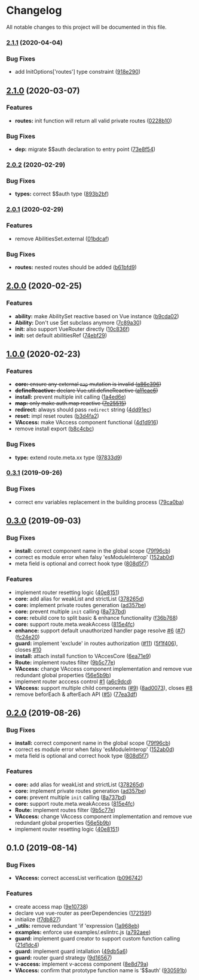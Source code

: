 # Changelog

All notable changes to this project will be documented in this file.

### [2.1.1](https://github.com/lbwa/v-access/compare/v2.1.0...v2.1.1) (2020-04-04)


### Bug Fixes

* add InitOptions['routes'] type constraint ([918e290](https://github.com/lbwa/v-access/commit/918e2904033b67aa2a220fa049dfd13ff550e2b6))

## [2.1.0](https://github.com/lbwa/v-access/compare/v2.0.2...v2.1.0) (2020-03-07)


### Features

* **routes:** init function will return all valid private routes ([0228b10](https://github.com/lbwa/v-access/commit/0228b107b7c936054d629e9ddf8bfccb54190852))


### Bug Fixes

* **dep:** migrate $$auth declaration to entry point ([73e8f54](https://github.com/lbwa/v-access/commit/73e8f544e1fba0cea59469fefec21389aadd4e22))

### [2.0.2](https://github.com/lbwa/v-access/compare/v2.0.1...v2.0.2) (2020-02-29)


### Bug Fixes

* **types:** correct $$auth type ([893b2bf](https://github.com/lbwa/v-access/commit/893b2bfebbe06c99473889bd3530f40f86b69252))

### [2.0.1](https://github.com/lbwa/v-access/compare/v2.0.0...v2.0.1) (2020-02-29)


### Features

* remove AbilitiesSet.external ([01bdcaf](https://github.com/lbwa/v-access/commit/01bdcaf5b4bd399e438c22a1e295e0aa743eb9d1))


### Bug Fixes

* **routes:** nested routes should be added ([b61bfd9](https://github.com/lbwa/v-access/commit/b61bfd9d1cfd97b14a4f7067efb5feca446be46a))

## [2.0.0](https://github.com/lbwa/v-access/compare/v1.0.0...v2.0.0) (2020-02-25)


### Features

* **ability:** make AbilitySet reactive based on Vue instance ([b9cda02](https://github.com/lbwa/v-access/commit/b9cda025ccd56cd4c3e3ca7d7c66eabc13ddbc2e))
* **Ability:** Don't use Set subclass anymore ([7c89a30](https://github.com/lbwa/v-access/commit/7c89a3062233f9b5dccf421531947e025de35c7e))
* **init:** also support VueRouter directly ([10c836f](https://github.com/lbwa/v-access/commit/10c836f7987a2614e4b55c80310e0a0dfdd7ed6e))
* **init:** set default abilitiesRef ([74ebf29](https://github.com/lbwa/v-access/commit/74ebf29df66ec70752908904b7399d149095c65d))

## [1.0.0](https://github.com/lbwa/v-access/compare/v0.3.1...v1.0.0) (2020-02-23)

### Features

- ~~**core:** ensure any external `map` mutation is invalid ([a86c396](https://github.com/lbwa/v-access/commit/a86c396961b82462a0fef91befc60ec7b76c982c))~~
- ~~**defineReactive:** declare Vue.util.defineReactive ([a11cac6](https://github.com/lbwa/v-access/commit/a11cac69c855fbf09a324c20ca76f912834cdd06))~~
- **install:** prevent multiple init calling ([1a4ed6e](https://github.com/lbwa/v-access/commit/1a4ed6eddcc014d00bb169e3217a4038a857cbe4))
- ~~**map:** only make auth.map reactive ([7e25515](https://github.com/lbwa/v-access/commit/7e255155526ece21bb53bab8c29e2cbcd86ab12f))~~
- **redirect:** always should pass `redirect` string ([4dd91ec](https://github.com/lbwa/v-access/commit/4dd91ec5b07735d4dcc50ce8632e367a819cbb54))
- **reset:** impl reset routes ([b3d4fa2](https://github.com/lbwa/v-access/commit/b3d4fa2a0e53f0cd556da7ea8ef370975cb67303))
- **VAccess:** make VAccess component functional ([4d1d916](https://github.com/lbwa/v-access/commit/4d1d916c61e701642fa6cd19be8b73799a3d2e55))
- remove install export ([b8c4cbc](https://github.com/lbwa/v-access/commit/b8c4cbcce3b605a5d5ddd4a4ee4e549753b6240f))

### Bug Fixes

- **type:** extend route.meta.xx type ([97833d9](https://github.com/lbwa/v-access/commit/97833d9753133f32872c7639e76382d35036c59b))

### [0.3.1](https://github.com/lbwa/v-access/compare/v0.3.0...v0.3.1) (2019-09-26)

### Bug Fixes

- correct env variables replacement in the building process ([79ca0ba](https://github.com/lbwa/v-access/commit/79ca0ba))

## [0.3.0](https://github.com/lbwa/v-access/compare/v0.1.0...v0.3.0) (2019-09-03)

### Bug Fixes

- **install:** correct <v-access> component name in the global scope ([79f96cb](https://github.com/lbwa/v-access/commit/79f96cb))
- correct es module error when falsy 'esModuleInterop' ([152ab0d](https://github.com/lbwa/v-access/commit/152ab0d))
- meta field is optional and correct hook type ([808d5f7](https://github.com/lbwa/v-access/commit/808d5f7))

### Features

- implement router resetting logic ([40e8151](https://github.com/lbwa/v-access/commit/40e8151))
- **core:** add alias for weakList and strictList ([378265d](https://github.com/lbwa/v-access/commit/378265d))
- **core:** implement private routes generation ([ad357be](https://github.com/lbwa/v-access/commit/ad357be))
- **core:** prevent multiple `init` calling ([8a737bd](https://github.com/lbwa/v-access/commit/8a737bd))
- **core:** rebuild core to split basic & enhance functionality ([f36b768](https://github.com/lbwa/v-access/commit/f36b768))
- **core:** support route.meta.weakAccess ([815e4fc](https://github.com/lbwa/v-access/commit/815e4fc))
- **enhance:** support default unauthorized handler page resolve [#6](https://github.com/lbwa/v-access/issues/6) ([#7](https://github.com/lbwa/v-access/issues/7)) ([fc24e20](https://github.com/lbwa/v-access/commit/fc24e20))
- **guard:** implement 'exclude' in routes authorization ([#11](https://github.com/lbwa/v-access/issues/11)) ([5f1f406](https://github.com/lbwa/v-access/commit/5f1f406)), closes [#10](https://github.com/lbwa/v-access/issues/10)
- **install:** attach install function to VAccesCore ([6ea71e9](https://github.com/lbwa/v-access/commit/6ea71e9))
- **Route:** implement routes filter ([9b5c77e](https://github.com/lbwa/v-access/commit/9b5c77e))
- **VAccess:** change VAccess component implementation and remove vue redundant global properties ([56e5b9b](https://github.com/lbwa/v-access/commit/56e5b9b))
- implement router acccess control [#1](https://github.com/lbwa/v-access/issues/1) ([a6c9dcd](https://github.com/lbwa/v-access/commit/a6c9dcd))
- **VAccess:** support multiple child components ([#9](https://github.com/lbwa/v-access/issues/9)) ([8ad0073](https://github.com/lbwa/v-access/commit/8ad0073)), closes [#8](https://github.com/lbwa/v-access/issues/8)
- remove beforEach & afterEach API ([#5](https://github.com/lbwa/v-access/issues/5)) ([77ea3df](https://github.com/lbwa/v-access/commit/77ea3df))

## [0.2.0](https://github.com/lbwa/v-access/compare/v0.1.0...v0.2.0) (2019-08-26)

### Bug Fixes

- **install:** correct <v-access> component name in the global scope ([79f96cb](https://github.com/lbwa/v-access/commit/79f96cb))
- correct es module error when falsy 'esModuleInterop' ([152ab0d](https://github.com/lbwa/v-access/commit/152ab0d))
- meta field is optional and correct hook type ([808d5f7](https://github.com/lbwa/v-access/commit/808d5f7))

### Features

- **core:** add alias for weakList and strictList ([378265d](https://github.com/lbwa/v-access/commit/378265d))
- **core:** implement private routes generation ([ad357be](https://github.com/lbwa/v-access/commit/ad357be))
- **core:** prevent multiple `init` calling ([8a737bd](https://github.com/lbwa/v-access/commit/8a737bd))
- **core:** support route.meta.weakAccess ([815e4fc](https://github.com/lbwa/v-access/commit/815e4fc))
- **Route:** implement routes filter ([9b5c77e](https://github.com/lbwa/v-access/commit/9b5c77e))
- **VAccess:** change VAccess component implementation and remove vue redundant global properties ([56e5b9b](https://github.com/lbwa/v-access/commit/56e5b9b))
- implement router resetting logic ([40e8151](https://github.com/lbwa/v-access/commit/40e8151))

## 0.1.0 (2019-08-14)

### Bug Fixes

- **VAccess:** correct accessList verification ([b096742](https://github.com/lbwa/v-access/commit/b096742))

### Features

- create access map ([9e10738](https://github.com/lbwa/v-access/commit/9e10738))
- declare vue vue-router as peerDependencies ([1721591](https://github.com/lbwa/v-access/commit/1721591))
- initialize ([f7db827](https://github.com/lbwa/v-access/commit/f7db827))
- **\_utils:** remove redundant 'if 'expression ([1a968eb](https://github.com/lbwa/v-access/commit/1a968eb))
- **examples:** enforce use examples/.eslintrc.js ([a792aee](https://github.com/lbwa/v-access/commit/a792aee))
- **guard:** implement guard creator to support custom function calling ([21d1dc4](https://github.com/lbwa/v-access/commit/21d1dc4))
- **guard:** implement guard intallation ([49db5a6](https://github.com/lbwa/v-access/commit/49db5a6))
- **guard:** router guard strategy ([9d16567](https://github.com/lbwa/v-access/commit/9d16567))
- **v-access:** implement v-access component ([8e8d79a](https://github.com/lbwa/v-access/commit/8e8d79a))
- **VAccess:** confirm that prototype function name is ‘\$\$auth’ ([930591b](https://github.com/lbwa/v-access/commit/930591b))

